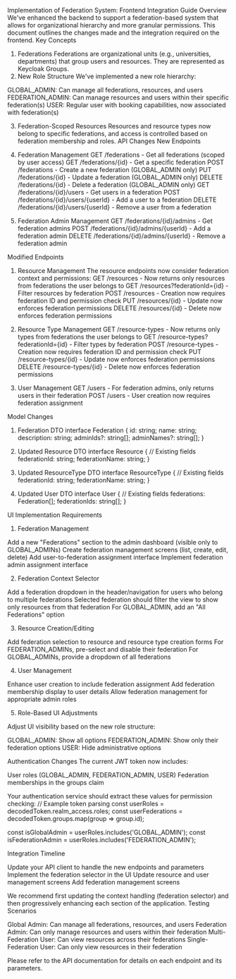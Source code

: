Implementation of Federation System: Frontend Integration Guide
Overview
We've enhanced the backend to support a federation-based system that allows for organizational hierarchy and more granular permissions. This document outlines the changes made and the integration required on the frontend.
Key Concepts
1. Federations
Federations are organizational units (e.g., universities, departments) that group users and resources. They are represented as Keycloak Groups.
2. New Role Structure
We've implemented a new role hierarchy:

GLOBAL_ADMIN: Can manage all federations, resources, and users
FEDERATION_ADMIN: Can manage resources and users within their specific federation(s)
USER: Regular user with booking capabilities, now associated with federation(s)

3. Federation-Scoped Resources
Resources and resource types now belong to specific federations, and access is controlled based on federation membership and roles.
API Changes
New Endpoints
1. Federation Management
GET /federations                   - Get all federations (scoped by user access)
GET /federations/{id}              - Get a specific federation
POST /federations                  - Create a new federation (GLOBAL_ADMIN only)
PUT /federations/{id}              - Update a federation (GLOBAL_ADMIN only)
DELETE /federations/{id}           - Delete a federation (GLOBAL_ADMIN only)
GET /federations/{id}/users        - Get users in a federation
POST /federations/{id}/users/{userId} - Add a user to a federation
DELETE /federations/{id}/users/{userId} - Remove a user from a federation

2. Federation Admin Management
GET /federations/{id}/admins       - Get federation admins
POST /federations/{id}/admins/{userId} - Add a federation admin
DELETE /federations/{id}/admins/{userId} - Remove a federation admin

Modified Endpoints
1. Resource Management
The resource endpoints now consider federation context and permissions:
GET /resources                     - Now returns only resources from federations the user belongs to
GET /resources?federationId={id}   - Filter resources by federation
POST /resources                    - Creation now requires federation ID and permission check
PUT /resources/{id}                - Update now enforces federation permissions
DELETE /resources/{id}             - Delete now enforces federation permissions

2. Resource Type Management
GET /resource-types                - Now returns only types from federations the user belongs to
GET /resource-types?federationId={id} - Filter types by federation
POST /resource-types               - Creation now requires federation ID and permission check
PUT /resource-types/{id}           - Update now enforces federation permissions
DELETE /resource-types/{id}        - Delete now enforces federation permissions

3. User Management
GET /users                         - For federation admins, only returns users in their federation
POST /users                        - User creation now requires federation assignment

Model Changes
1. Federation DTO
interface Federation {
  id: string;
  name: string;
  description: string;
  adminIds?: string[];
  adminNames?: string[];
}

2. Updated Resource DTO
interface Resource {
  // Existing fields
  federationId: string;
  federationName: string;
}
3. Updated ResourceType DTO
interface ResourceType {
  // Existing fields
  federationId: string;
  federationName: string;
}
4. Updated User DTO
interface User {
  // Existing fields
  federations: Federation[];
  federationIds: string[];
}

UI Implementation Requirements
1. Federation Management

Add a new "Federations" section to the admin dashboard (visible only to GLOBAL_ADMINs)
Create federation management screens (list, create, edit, delete)
Add user-to-federation assignment interface
Implement federation admin assignment interface

2. Federation Context Selector

Add a federation dropdown in the header/navigation for users who belong to multiple federations
Selected federation should filter the view to show only resources from that federation
For GLOBAL_ADMIN, add an "All Federations" option

3. Resource Creation/Editing

Add federation selection to resource and resource type creation forms
For FEDERATION_ADMINs, pre-select and disable their federation
For GLOBAL_ADMINs, provide a dropdown of all federations

4. User Management

Enhance user creation to include federation assignment
Add federation membership display to user details
Allow federation management for appropriate admin roles

5. Role-Based UI Adjustments

Adjust UI visibility based on the new role structure:

GLOBAL_ADMIN: Show all options
FEDERATION_ADMIN: Show only their federation options
USER: Hide administrative options



Authentication Changes
The current JWT token now includes:

User roles (GLOBAL_ADMIN, FEDERATION_ADMIN, USER)
Federation memberships in the groups claim

Your authentication service should extract these values for permission checking:
// Example token parsing
const userRoles = decodedToken.realm_access.roles;
const userFederations = decodedToken.groups.map(group => group.id);

const isGlobalAdmin = userRoles.includes('GLOBAL_ADMIN');
const isFederationAdmin = userRoles.includes('FEDERATION_ADMIN');

Integration Timeline

Update your API client to handle the new endpoints and parameters
Implement the federation selector in the UI
Update resource and user management screens
Add federation management screens

We recommend first updating the context handling (federation selector) and then progressively enhancing each section of the application.
Testing Scenarios

Global Admin: Can manage all federations, resources, and users
Federation Admin: Can only manage resources and users within their federation
Multi-Federation User: Can view resources across their federations
Single-Federation User: Can only view resources in their federation

Please refer to the API documentation for details on each endpoint and its parameters.
